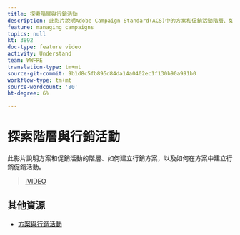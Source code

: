 ```yaml
---
title: 探索階層與行銷活動
description: 此影片說明Adobe Campaign Standard(ACS)中的方案和促銷活動階層、如何建立行銷方案，以及如何在方案中建立行銷活動。
feature: managing campaigns
topics: null
kt: 3892
doc-type: feature video
activity: Understand
team: WWFRE
translation-type: tm+mt
source-git-commit: 9b1d8c5fb895d84da14a0402ec1f130b90a991b0
workflow-type: tm+mt
source-wordcount: '80'
ht-degree: 6%

---
```



# 探索階層與行銷活動

此影片說明方案和促銷活動的階層、如何建立行銷方案，以及如何在方案中建立行銷促銷活動。

>[!VIDEO](https://video.tv.adobe.com/v/18465?quality=12)

## 其他資源

* [方案與行銷活動](https://docs.adobe.com/content/help/en/campaign-standard/using/getting-started/marketing-plans/programs-and-campaigns.html)
